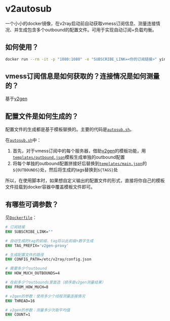 # v2autosub

一个小小的docker镜像，在v2ray启动前自动获取vmess订阅信息、测量连接情况、并生成包含多个outbound的配置文件。可用于实现自动订阅+负载均衡。

## 如何使用？

```sh
docker run --rm -it -p "1080:1080" -e "SUBSCRIBE_LINK=<你的订阅链接>" yindaheng98/v2autosub
```

## vmess订阅信息是如何获取的？连接情况是如何测量的？

基于[v2gen](https://github.com/iochen/v2gen)

## 配置文件是如何生成的？

配置文件的生成都是基于模板替换的。主要的代码是[`autosub.sh`](autosub.sh)。

在[`autosub.sh`](autosub.sh)中：

1. 首先，对于vmess订阅中的每个服务器，借助[v2gen](https://github.com/iochen/v2gen)的模板功能，用[`templates/outbound.json`](templates/outbound.json)模板生成单独的outbound配置
2. 将每个单独的outbound配置拼接好后替换到[`templates/main.json`](templates/main.json)的`${OUTBOUNDS}`处，然后将生成的tags替换到`${TAGS}`处

所以，在使用脚本时，如果想自定义输出的配置文件的形式，直接将你自己的模板文件挂载到docker容器中覆盖模板文件即可。

## 有哪些可调参数？

见[`Dockerfile`](Dockerfile)：

```Dockerfile
# 订阅链接
ENV SUBSCRIBE_LINK=""

# 自动生成的tag的前缀，tag将以此前缀+数字生成
ENV TAG_PREFIX='v2gen-proxy'

# 生成配置文件的路径
ENV CONFIG_PATH=/etc/v2ray/config.json

# 需要多少个outbound
ENV HOW_MUCH_OUTBOUNDS=4

# 在前多少个outbounds里面选（顺序是v2gen测量结果）
ENV FROM_HOW_MUCH=8

# v2gen的参数：使用多少个线程测量连接情况
ENV THREAD=16

# v2gen的参数：测量多少次取平均值
ENV COUNT=1
```